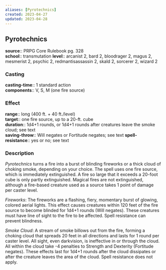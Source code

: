 ```yaml
---
aliases: [Pyrotechnics]
created: 2023-04-27
updated: 2023-04-28
---
```


## Pyrotechnics

**source**:: PRPG Core Rulebook pg. 328  
**school**:: transmutation
**level**:: arcanist 2, bard 2, bloodrager 2, magus 2, mesmerist 2, psychic 2, redmantisassassin 2, skald 2, sorcerer 2, wizard 2

### Casting

**casting-time**:: 1 standard action  
**components**:: V, S, M (one fire source)

### Effect

**range**:: long (400 ft. + 40 ft./level)  
**target**:: one fire source, up to a 20-ft. cube  
**duration**:: 1d4+1 rounds, or 1d4+1 rounds after creatures leave the smoke cloud; see text  
**saving-throw**:: Will negates or Fortitude negates; see text
**spell-resistance**:: yes or no; see text

### Description

*Pyrotechnics* turns a fire into a burst of blinding fireworks or a thick cloud of choking smoke, depending on your choice. The spell uses one fire source, which is immediately extinguished. A fire so large that it exceeds a 20-foot cube is only partly extinguished. Magical fires are not extinguished, although a fire-based creature used as a source takes 1 point of damage per caster level.  
  
*Fireworks*: The fireworks are a flashing, fiery, momentary burst of glowing, colored aerial lights. This effect causes creatures within 120 feet of the fire source to become blinded for 1d4+1 rounds (Will negates). These creatures must have line of sight to the fire to be affected. Spell resistance can prevent blindness.  
  
*Smoke Cloud*: A stream of smoke billows out from the fire, forming a choking cloud that spreads 20 feet in all directions and lasts for 1 round per caster level. All sight, even darkvision, is ineffective in or through the cloud. All within the cloud take -4 penalties to Strength and Dexterity (Fortitude negates). These effects last for 1d4+1 rounds after the cloud dissipates or after the creature leaves the area of the cloud. Spell resistance does not apply.

